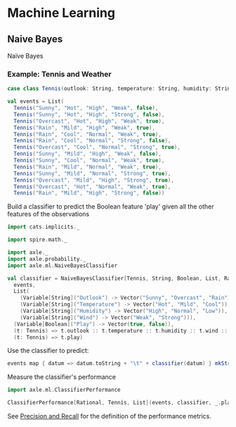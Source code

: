 # Machine Learning

## Naive Bayes

Naïve Bayes

### Example: Tennis and Weather

```scala mdoc:silent:reset
case class Tennis(outlook: String, temperature: String, humidity: String, wind: String, play: Boolean)

val events = List(
  Tennis("Sunny", "Hot", "High", "Weak", false),
  Tennis("Sunny", "Hot", "High", "Strong", false),
  Tennis("Overcast", "Hot", "High", "Weak", true),
  Tennis("Rain", "Mild", "High", "Weak", true),
  Tennis("Rain", "Cool", "Normal", "Weak", true),
  Tennis("Rain", "Cool", "Normal", "Strong", false),
  Tennis("Overcast", "Cool", "Normal", "Strong", true),
  Tennis("Sunny", "Mild", "High", "Weak", false),
  Tennis("Sunny", "Cool", "Normal", "Weak", true),
  Tennis("Rain", "Mild", "Normal", "Weak", true),
  Tennis("Sunny", "Mild", "Normal", "Strong", true),
  Tennis("Overcast", "Mild", "High", "Strong", true),
  Tennis("Overcast", "Hot", "Normal", "Weak", true),
  Tennis("Rain", "Mild", "High", "Strong", false))
```

Build a classifier to predict the Boolean feature 'play' given all the other features of the observations

```scala mdoc:silent
import cats.implicits._

import spire.math._

import axle._
import axle.probability._
import axle.ml.NaiveBayesClassifier
```

```scala mdoc:silent
val classifier = NaiveBayesClassifier[Tennis, String, Boolean, List, Rational](
  events,
  List(
    (Variable[String]("Outlook") -> Vector("Sunny", "Overcast", "Rain")),
    (Variable[String]("Temperature") -> Vector("Hot", "Mild", "Cool")),
    (Variable[String]("Humidity") -> Vector("High", "Normal", "Low")),
    (Variable[String]("Wind") -> Vector("Weak", "Strong"))),
  (Variable[Boolean]("Play") -> Vector(true, false)),
  (t: Tennis) => t.outlook :: t.temperature :: t.humidity :: t.wind :: Nil,
  (t: Tennis) => t.play)
```

Use the classifier to predict:

```scala mdoc
events map { datum => datum.toString + "\t" + classifier(datum) } mkString("\n")
```

Measure the classifier's performance

```scala mdoc
import axle.ml.ClassifierPerformance

ClassifierPerformance[Rational, Tennis, List](events, classifier, _.play).show
```

See [Precision and Recall](http://en.wikipedia.org/wiki/Precision_and_recall)
for the definition of the performance metrics.
